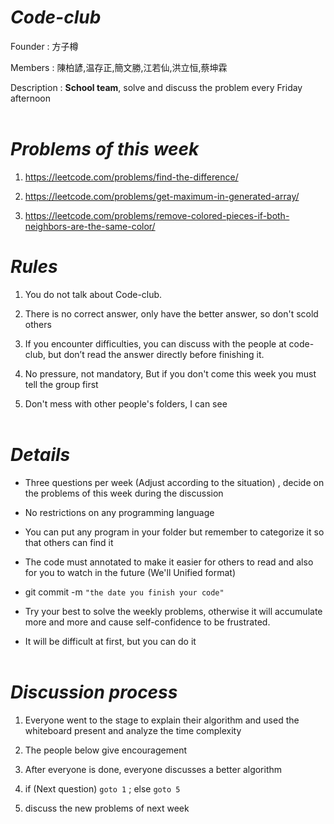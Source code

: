 # <Strong>_Code-club_</Strong>

Founder : 方子樽

Members : 陳柏諺,温存正,簡文勝,江若仙,洪立恒,蔡坤霖

Description : <Strong>School team</Strong>, solve and discuss the problem every Friday afternoon
<br  />
<br  />

# <Strong>_Problems of this week_</Strong>

1. https://leetcode.com/problems/find-the-difference/

2. https://leetcode.com/problems/get-maximum-in-generated-array/

3. https://leetcode.com/problems/remove-colored-pieces-if-both-neighbors-are-the-same-color/

# <Strong>_Rules_</Strong>

1. You do not talk about Code-club.

2. There is no correct answer, only have the better answer, so don't scold others

3. If you encounter difficulties, you can discuss with the people at code-club, but don’t read the answer directly before finishing it.

4. No pressure, not mandatory, But if you don't come this week you must tell the group first

5. Don't mess with other people's folders, I can see
   <br  />
   <br  />

# <Strong>_Details_</Strong>

-   Three questions per week (Adjust according to the situation) , decide on the problems of this week during the discussion

-   No restrictions on any programming language

-   You can put any program in your folder but remember to categorize it so that others can find it

-   The code must annotated to make it easier for others to read and also for you to watch in the future (We'll
    Unified format)

-   git commit -m `"the date you finish your code"`

-   Try your best to solve the weekly problems, otherwise it will accumulate more and more and cause self-confidence to be frustrated.

-   It will be difficult at first, but you can do it
    <br  />
    <br  />

# <Strong>_Discussion process_</Strong>

1. Everyone went to the stage to explain their algorithm and used the whiteboard present and analyze the time complexity

2. The people below give encouragement

3. After everyone is done, everyone discusses a better algorithm

4. if (Next question) `goto 1` ; else `goto 5`

5. discuss the new problems of next week
